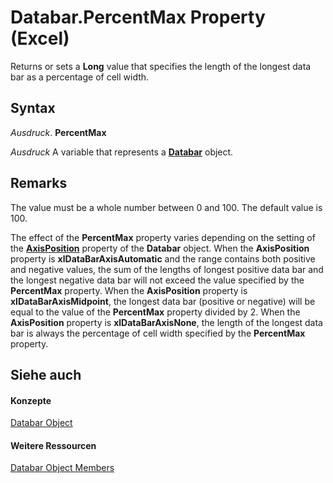 
# Databar.PercentMax Property (Excel)

Returns or sets a  **Long** value that specifies the length of the longest data bar as a percentage of cell width.


## Syntax

 _Ausdruck_. **PercentMax**

 _Ausdruck_ A variable that represents a **[Databar](2684e913-c278-e6be-ba9d-053b6ad58bae.md)** object.


## Remarks

The value must be a whole number between 0 and 100. The default value is 100.

The effect of the  **PercentMax** property varies depending on the setting of the **[AxisPosition](0e239fd1-8bdf-2355-10ae-b7766b9befaf.md)** property of the **Databar** object. When the **AxisPosition** property is **xlDataBarAxisAutomatic** and the range contains both positive and negative values, the sum of the lengths of longest positive data bar and the longest negative data bar will not exceed the value specified by the **PercentMax** property. When the **AxisPosition** property is **xlDataBarAxisMidpoint**, the longest data bar (positive or negative) will be equal to the value of the **PercentMax** property divided by 2. When the **AxisPosition** property is **xlDataBarAxisNone**, the length of the longest data bar is always the percentage of cell width specified by the **PercentMax** property.


## Siehe auch


#### Konzepte


[Databar Object](2684e913-c278-e6be-ba9d-053b6ad58bae.md)
#### Weitere Ressourcen


[Databar Object Members](http://msdn.microsoft.com/library/137f7e88-bb61-48a3-d2cb-76a8282cd62e%28Office.15%29.aspx)